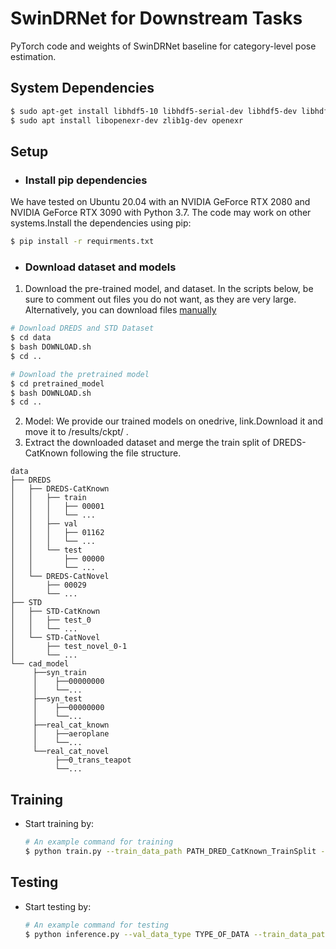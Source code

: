 # SwinDRNet for Downstream Tasks
PyTorch code and weights of SwinDRNet baseline for category-level pose estimation.
## System Dependencies
```bash
$ sudo apt-get install libhdf5-10 libhdf5-serial-dev libhdf5-dev libhdf5-cpp-11
$ sudo apt install libopenexr-dev zlib1g-dev openexr
```
## Setup
- ### Install pip dependencies
We have tested on Ubuntu 20.04 with an NVIDIA GeForce RTX 2080 and NVIDIA GeForce RTX 3090 with Python 3.7. The code may work on other systems.Install the dependencies using pip:
```bash
$ pip install -r requirments.txt
```
- ### Download dataset and models

1. Download the pre-trained model, and dataset. In the scripts below, be sure to comment out files you do not want, as they are very large. Alternatively, you can download files [manually](https://mirrors.pku.edu.cn/dl-release/DREDS_ECCV2022/)

```bash
# Download DREDS and STD Dataset
$ cd data
$ bash DOWNLOAD.sh
$ cd ..

# Download the pretrained model
$ cd pretrained_model
$ bash DOWNLOAD.sh
$ cd ..

```
2. Model: We provide our trained models on onedrive, link.Download it and move it to /results/ckpt/ .
3. Extract the downloaded dataset and merge the train split of DREDS-CatKnown following the file structure.
```
data
├── DREDS                              
│   ├── DREDS-CatKnown
│   │   ├── train
│   │   │   ├── 00001
│   │   │   └── ...
│   │   ├── val
│   │   │   ├── 01162
│   │   │   └── ...
│   │   └── test
│   │       ├── 00000
│   │       └── ...
│   └── DREDS-CatNovel
│       ├── 00029
│       └── ...
├── STD
│   ├── STD-CatKnown
│   │   ├── test_0
│   │   └── ...
│   └── STD-CatNovel
│       ├── test_novel_0-1
│       └── ...
└── cad_model
     ├──syn_train
     │    ├──00000000
     │    └──...
     ├──syn_test
     │    ├──00000000
     │    └──...
     ├──real_cat_known
     │    ├──aeroplane
     │    └──...
     └──real_cat_novel
          ├──0_trans_teapot
          └──...
```


## Training
- Start training by: 
    ```bash
    # An example command for training
    $ python train.py --train_data_path PATH_DRED_CatKnown_TrainSplit --val_data_path PATH_DRED_CatKnown_ValSplit --val_obj_path PATH_DRED_CatKnown_CADMOEL
    ```

## Testing 
- Start testing by: 
    ```bash
    # An example command for testing
    $ python inference.py --val_data_type TYPE_OF_DATA --train_data_path PATH_DRED_CatKnown_TrainSplit --val_data_path PATH_DRED_CatKnown_TestSplit  --val_obj_path PATH_DRED_CatKnown_CADMOEL --val_depth_path PATH_VAL_DEPTH
    ```
